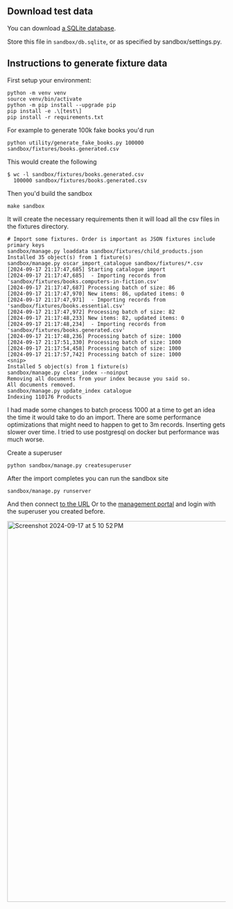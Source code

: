 ## Download test data

You can download [a SQLite database](https://drive.google.com/file/d/1UR7HJ0UqRCUD5vygN4nBZlT1gzT1B_C_/view?usp=drive_link).

Store this file in `sandbox/db.sqlite`, or as specified by sandbox/settings.py.

## Instructions to generate fixture data

First setup your environment:

```
python -m venv venv
source venv/bin/activate
python -m pip install --upgrade pip
pip install -e .\[test\]
pip install -r requirements.txt
```

For example to generate 100k fake books you'd run

```
python utility/generate_fake_books.py 100000 sandbox/fixtures/books.generated.csv
```

This would create the following
```
$ wc -l sandbox/fixtures/books.generated.csv
  100000 sandbox/fixtures/books.generated.csv
```

Then you'd build the sandbox
```
make sandbox 
```

It will create the necessary requirements then it will load all the csv files in the fixtures directory.
```
# Import some fixtures. Order is important as JSON fixtures include primary keys
sandbox/manage.py loaddata sandbox/fixtures/child_products.json
Installed 35 object(s) from 1 fixture(s)
sandbox/manage.py oscar_import_catalogue sandbox/fixtures/*.csv
[2024-09-17 21:17:47,685] Starting catalogue import
[2024-09-17 21:17:47,685]  - Importing records from 'sandbox/fixtures/books.computers-in-fiction.csv'
[2024-09-17 21:17:47,687] Processing batch of size: 86
[2024-09-17 21:17:47,970] New items: 86, updated items: 0
[2024-09-17 21:17:47,971]  - Importing records from 'sandbox/fixtures/books.essential.csv'
[2024-09-17 21:17:47,972] Processing batch of size: 82
[2024-09-17 21:17:48,233] New items: 82, updated items: 0
[2024-09-17 21:17:48,234]  - Importing records from 'sandbox/fixtures/books.generated.csv'
[2024-09-17 21:17:48,236] Processing batch of size: 1000
[2024-09-17 21:17:51,330] Processing batch of size: 1000
[2024-09-17 21:17:54,458] Processing batch of size: 1000
[2024-09-17 21:17:57,742] Processing batch of size: 1000
<snip>
Installed 5 object(s) from 1 fixture(s)
sandbox/manage.py clear_index --noinput
Removing all documents from your index because you said so.
All documents removed.
sandbox/manage.py update_index catalogue
Indexing 110176 Products
```

I had made some changes to batch process 1000 at a time to get an idea the time it would take to do an import.  There are some performance optimizations that might need to happen to get to 3m records.  Inserting gets slower over time.  I tried to use postgresql on docker but performance was much worse.

Create a superuser
```
python sandbox/manage.py createsuperuser
```

After the import completes you can run the sandbox site
```
sandbox/manage.py runserver
```

And then connect [to the URL](http://127.0.0.1:8000/)
Or to the [management portal](http://127.0.0.1:8000/en-gb/dashboard/) and login with the superuser you created before.

<img width="878" alt="Screenshot 2024-09-17 at 5 10 52 PM" src="https://github.com/user-attachments/assets/054ef280-efe6-43b9-8a82-fa03a89c41d2">
